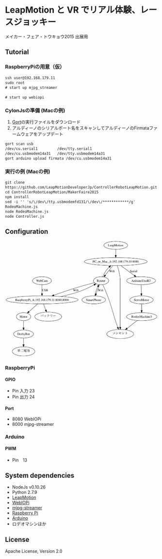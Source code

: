 # LeapMotion と VR でリアル体験、レースジョッキー
メイカー・フェア・トウキョウ2015 出展用

## Tutorial

### RaspberryPiの用意（仮）

```
ssh user@192.168.179.11
sudo root
# start up mjpg_streamer

# start up webiopi
```

### CylonJsの準備 (Macの例)

1. [Gort](http://gort.io/)の実行ファイルをダウンロード
1. アルディーノのシリアルポート名をスキャンしてアルディーノのFirmataファームウェアをアップデート

```
gort scan usb
/dev/cu.serial1         /dev/tty.serial1
/dev/cu.usbmodem14a31   /dev/tty.usbmodem14a31
gort arduino upload firmata /dev/cu.usbmodem14a31
```

### 実行の例 (Macの例)

```
git clone https://github.com/LeapMotionDeveloperJp/ControllerRobotLeapMotion.git
cd ControllerRobotLeapMotion/MakerFaire2015
npm install
sed -i '' 's/\/dev\/tty.usbmodemfd131/\/dev\/************/g' RodeoMachine.js
node RodeoMachine.js
node Controller.js
```

## Configuration
![Image of ConfigureFig1](https://github.com/LeapMotionDeveloperJp/ControllerRobotLeapMotion/blob/master/MakerFaire2015/ConfigureFig1.jpg)

### RaspberryPi

#### GPIO

- Pin 入力 23
- Pin 出力 24

#### Port

- 8080 WeblOPi
- 8000 mjpg-streamer

### Arduino

#### PWM

- Pin　13

## System dependencies

- NodeJs v0.10.26
- Python 2.7.9
- [LeapMotion](https://www.leapmotion.com)
- [WeblOPi](https://code.google.com/p/webiopi/)
- [mjpg-streamer](http://code.google.com/p/mjpg-streamer/)
- [Raspberry Pi](https://www.raspberrypi.org)
- [Arduino](https://www.arduino.cc)
- ロデオマシンほか

## License
Apache License, Version 2.0


